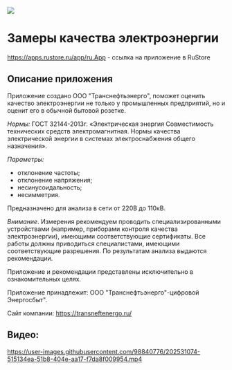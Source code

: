 ![](https://static.rustore.ru/apk/356789183/content/ICON/1e9bc007-b6ae-4707-b862-8f43c8ae8439.png) 
# Замеры качества электроэнергии

https://apps.rustore.ru/app/ru.App - ссылка на приложение в RuStore

## Описание приложения
Приложение создано ООО "Транснефтьэнерго", поможет оценить качество электроэнергии не только у промышленных предприятий, но и оценит его в обычной бытовой розетке.

*Нормы:* ГОСТ 32144-2013г. «Электрическая энергия Совместимость технических средств электромагнитная. Нормы качества электрической энергии в системах электроснабжения общего назначения».

*Параметры:*
* отклонение частоты;
* отклонение напряжения;
* несинусоидальность;
* несимметрия.

Предназначено для анализа в сети от 220В до 110кВ.

*Внимание*. Измерения рекомендуем проводить специализированными устройствами (например, приборами контроля качества электроэнергии), имеющими соответствующие сертификаты. Все работы должны приводиться специалистами, имеющими соответствующие разрешения.
По результатам анализа выдаются рекомендации.

Приложение и рекомендации представлены исключительно в ознакомительных целях.

Приложение принадлежит: ООО "Транснефтьэнерго"-цифровой Энергосбыт".

Сайт компании: https://transneftenergo.ru/

## Видео:

https://user-images.githubusercontent.com/98840776/202531074-515134ea-51b8-404e-aa17-f7da8f009954.mp4

